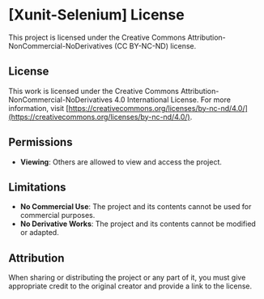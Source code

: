 # [Xunit-Selenium] License

This project is licensed under the Creative Commons Attribution-NonCommercial-NoDerivatives (CC BY-NC-ND) license.

## License

This work is licensed under the Creative Commons Attribution-NonCommercial-NoDerivatives 4.0 International License. For more information, visit [https://creativecommons.org/licenses/by-nc-nd/4.0/](https://creativecommons.org/licenses/by-nc-nd/4.0/).

## Permissions

- **Viewing**: Others are allowed to view and access the project.

## Limitations

- **No Commercial Use**: The project and its contents cannot be used for commercial purposes.
- **No Derivative Works**: The project and its contents cannot be modified or adapted.

## Attribution

When sharing or distributing the project or any part of it, you must give appropriate credit to the original creator and provide a link to the license.
